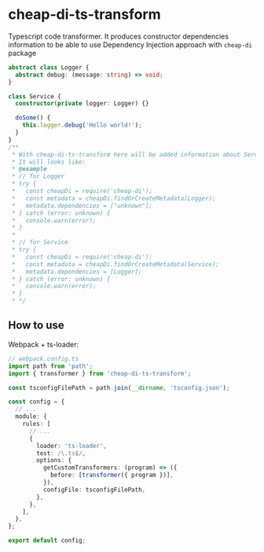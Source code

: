 # cheap-di-ts-transform

Typescript code transformer. It produces constructor dependencies information to be able to use Dependency Injection approach with `cheap-di` package

```ts
abstract class Logger {
  abstract debug: (message: string) => void;
}

class Service {
  constructor(private logger: Logger) {}

  doSome() {
    this.logger.debug('Hello world!');
  }
}
/**
 * With cheap-di-ts-transform here will be added information about Service dependencies.
 * It will looks like:
 * @example
 * // for Logger
 * try {
 *   const cheapDi = require('cheap-di');
 *   const metadata = cheapDi.findOrCreateMetadata(Logger);
 *   metadata.dependencies = ["unknown"];
 * } catch (error: unknown) {
 *   console.warn(error);
 * }
 *
 * // for Service
 * try {
 *   const cheapDi = require('cheap-di');
 *   const metadata = cheapDi.findOrCreateMetadata(Service);
 *   metadata.dependencies = [Logger];
 * } catch (error: unknown) {
 *   console.warn(error);
 * }
 * */
```

## How to use

Webpack + ts-loader:
```ts
// webpack.config.ts
import path from 'path';
import { transformer } from 'cheap-di-ts-transform';

const tsconfigFilePath = path.join(__dirname, 'tsconfig.json');

const config = {
  // ...
  module: {
    rules: [
      // ...
      {
        loader: 'ts-loader',
        test: /\.ts$/,
        options: {
          getCustomTransformers: (program) => ({
            before: [transformer({ program })],
          }),
          configFile: tsconfigFilePath,
        },
      },
    ],
  },
};

export default config;
```